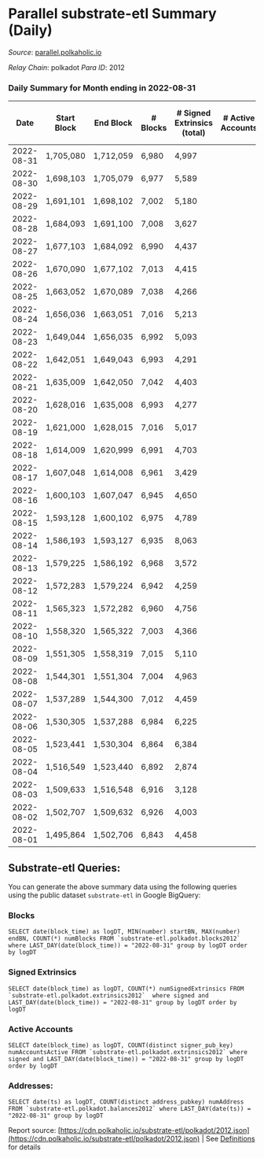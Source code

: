 # Parallel substrate-etl Summary (Daily)

_Source_: [parallel.polkaholic.io](https://parallel.polkaholic.io)

*Relay Chain*: polkadot
*Para ID*: 2012



### Daily Summary for Month ending in 2022-08-31


| Date | Start Block | End Block | # Blocks | # Signed Extrinsics (total) | # Active Accounts | # Passive | # New | # Addresses with Balances | # Events | # Transfers | # XCM Transfers In | # XCM Transfers Out |
| ---- | ----------- | --------- | -------- | --------------------------- | ----------------- | --------- | ----- | ------------------------- | -------- | ----------- | ------------------ | ------------------- |
| 2022-08-31 | 1,705,080 | 1,712,059 | 6,980  | 4,997 |  |  |  | 42,069 | 58,348 | 8,835 ($407,216.55) | 127 ($210,614.98) | 38 ($103,403.49) |
| 2022-08-30 | 1,698,103 | 1,705,079 | 6,977  | 5,589 |  |  |  | 42,018 | 60,732 | 8,724 ($1,161,120.34) | 134 ($305,012.53) | 58 ($139,512.60) |
| 2022-08-29 | 1,691,101 | 1,698,102 | 7,002  | 5,180 |  |  |  | 41,969 | 58,139 | 8,948 ($1,178,731.85) | 146 ($87,982.37) | 74 ($255,614.05) |
| 2022-08-28 | 1,684,093 | 1,691,100 | 7,008  | 3,627 |  |  |  | 41,922 | 45,922 | 7,764 ($123,398.79) | 93 ($42,677.04) | 44 ($44,982.81) |
| 2022-08-27 | 1,677,103 | 1,684,092 | 6,990  | 4,437 |  |  |  | 41,887 | 51,034 | 7,969 ($131,401.68) | 130 ($87,610.12) | 43 ($44,520.82) |
| 2022-08-26 | 1,670,090 | 1,677,102 | 7,013  | 4,415 |  |  |  | 41,833 | 51,932 | 8,642 ($593,712.83) | 110 ($62,003.49) | 58 ($110,060.83) |
| 2022-08-25 | 1,663,052 | 1,670,089 | 7,038  | 4,266 |  |  |  | 41,805 | 50,890 | 8,256 ($643,652.22) | 90 ($55,579.06) | 35 ($45,439.66) |
| 2022-08-24 | 1,656,036 | 1,663,051 | 7,016  | 5,213 |  |  |  | 41,772 | 54,988 | 8,267 ($764,388.12) | 81 ($48,767.93) | 52 ($160,651.88) |
| 2022-08-23 | 1,649,044 | 1,656,035 | 6,992  | 5,093 |  |  |  | 41,737 | 57,892 | 9,316 ($480,606.91) | 112 ($175,590.44) | 56 ($104,324.47) |
| 2022-08-22 | 1,642,051 | 1,649,043 | 6,993  | 4,291 |  |  |  | 41,705 | 52,029 | 8,332 ($1,045,606.01) | 105 ($187,943.79) | 45 ($144,557.40) |
| 2022-08-21 | 1,635,009 | 1,642,050 | 7,042  | 4,403 |  |  |  | 41,669 | 51,760 | 8,189 ($463,017.61) | 113 ($36,078.68) | 48 ($97,756.93) |
| 2022-08-20 | 1,628,016 | 1,635,008 | 6,993  | 4,277 |  |  |  | 41,645 | 50,229 | 8,110 ($1,965,029.29) | 104 ($405,694.64) | 46 ($102,864.07) |
| 2022-08-19 | 1,621,000 | 1,628,015 | 7,016  | 5,017 |  |  |  | 41,604 | 53,678 | 7,989 ($351,438.40) | 116 ($126,763.05) | 63 ($445,089.16) |
| 2022-08-18 | 1,614,009 | 1,620,999 | 6,991  | 4,703 |  |  |  | 41,582 | 52,662 | 8,224 ($130,500,388.94) | 85 ($58,087.48) | 66 ($159,754.94) |
| 2022-08-17 | 1,607,048 | 1,614,008 | 6,961  | 3,429 |  |  |  | 41,554 | 45,546 | 7,854 ($190,746.99) | 85 ($218,149.53) | 47 ($38,061.58) |
| 2022-08-16 | 1,600,103 | 1,607,047 | 6,945  | 4,650 |  |  |  | 41,524 | 53,683 | 8,567 ($414,504.37) | 94 ($211,799.42) | 72 ($33,395.49) |
| 2022-08-15 | 1,593,128 | 1,600,102 | 6,975  | 4,789 |  |  |  | 41,497 | 55,428 | 8,958 ($311,071.46) | 114 ($93,555.51) | 64 ($174,963.54) |
| 2022-08-14 | 1,586,193 | 1,593,127 | 6,935  | 8,063 |  |  |  | 41,467 | 72,938 | 9,543 ($675,958.32) | 107 ($89,215.81) | 123 ($294,136.35) |
| 2022-08-13 | 1,579,225 | 1,586,192 | 6,968  | 3,572 |  |  |  | 41,396 | 46,984 | 8,230 ($247,813.41) | 107 ($124,173.46) | 59 ($84,393.69) |
| 2022-08-12 | 1,572,283 | 1,579,224 | 6,942  | 4,259 |  |  |  | 41,355 | 52,353 | 8,848 ($489,123.55) | 143 ($194,980.99) | 58 ($220,571.17) |
| 2022-08-11 | 1,565,323 | 1,572,282 | 6,960  | 4,756 |  |  |  | 41,315 | 57,231 | 9,636 ($1,049,947.88) | 133 ($70,884.09) | 76 ($4,650,385.17) |
| 2022-08-10 | 1,558,320 | 1,565,322 | 7,003  | 4,366 |  |  |  | 41,218 | 53,341 | 8,780 ($354,181.33) | 157 ($71,270.74) | 78 ($172,615.93) |
| 2022-08-09 | 1,551,305 | 1,558,319 | 7,015  | 5,110 |  |  |  | 41,101 | 57,013 | 9,032 ($1,273,302.78) | 164 ($456,224.62) | 51 ($118,140.98) |
| 2022-08-08 | 1,544,301 | 1,551,304 | 7,004  | 4,963 |  |  |  | 41,041 | 59,331 | 9,960 ($612,621.55) | 196 ($433,074.84) | 86 ($132,007.34) |
| 2022-08-07 | 1,537,289 | 1,544,300 | 7,012  | 4,459 |  |  |  | 40,968 | 54,535 | 9,418 ($882,857.77) | 154 ($344,989.78) | 60 ($172,514.95) |
| 2022-08-06 | 1,530,305 | 1,537,288 | 6,984  | 6,225 |  |  |  | 40,905 | 63,231 | 9,120 ($489,680.82) | 211 ($343,276.54) | 64 ($153,248.34) |
| 2022-08-05 | 1,523,441 | 1,530,304 | 6,864  | 6,384 |  |  |  | 40,843 | 62,356 | 9,600 ($2,396,477.61) | 122 ($448,117.44) | 52 ($1,015,617.90) |
| 2022-08-04 | 1,516,549 | 1,523,440 | 6,892  | 2,874 |  |  |  | 40,812 | 40,130 | 8,224 ($256,991.75) | 73 ($108,830.73) | 52 ($83,441.79) |
| 2022-08-03 | 1,509,633 | 1,516,548 | 6,916  | 3,128 |  |  |  | 40,774 | 40,442 | 7,875 ($311,705.92) | 79 ($98,496.40) | 45 ($82,188.67) |
| 2022-08-02 | 1,502,707 | 1,509,632 | 6,926  | 4,003 |  |  |  | 40,758 | 44,934 | 8,337 ($942,973.39) | 93 ($389,810.69) | 61 ($265,400.44) |
| 2022-08-01 | 1,495,864 | 1,502,706 | 6,843  | 4,458 |  |  |  | 40,737 | 48,799 | 8,869 ($498,918.76) | 113 ($287,274.68) | 50 ($25,159.08) |

## Substrate-etl Queries:
You can generate the above summary data using the following queries using the public dataset `substrate-etl` in Google BigQuery:


### Blocks
```
SELECT date(block_time) as logDT, MIN(number) startBN, MAX(number) endBN, COUNT(*) numBlocks FROM `substrate-etl.polkadot.blocks2012`  where LAST_DAY(date(block_time)) = "2022-08-31" group by logDT order by logDT
```


### Signed Extrinsics
```
SELECT date(block_time) as logDT, COUNT(*) numSignedExtrinsics FROM `substrate-etl.polkadot.extrinsics2012`  where signed and LAST_DAY(date(block_time)) = "2022-08-31" group by logDT order by logDT
```


### Active Accounts
```
SELECT date(block_time) as logDT, COUNT(distinct signer_pub_key) numAccountsActive FROM `substrate-etl.polkadot.extrinsics2012` where signed and LAST_DAY(date(block_time)) = "2022-08-31" group by logDT order by logDT
```


### Addresses:
```
SELECT date(ts) as logDT, COUNT(distinct address_pubkey) numAddress FROM `substrate-etl.polkadot.balances2012` where LAST_DAY(date(ts)) = "2022-08-31" group by logDT
```



Report source: [https://cdn.polkaholic.io/substrate-etl/polkadot/2012.json](https://cdn.polkaholic.io/substrate-etl/polkadot/2012.json) | See [Definitions](/DEFINITIONS.md) for details

